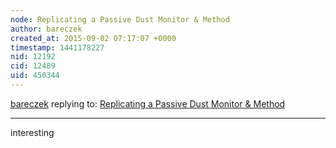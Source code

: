 ```yaml
---
node: Replicating a Passive Dust Monitor & Method
author: bareczek
created_at: 2015-09-02 07:17:07 +0000
timestamp: 1441178227
nid: 12192
cid: 12489
uid: 450344
---
```




[bareczek](../profile/bareczek) replying to: [Replicating a Passive Dust Monitor & Method](../notes/mathew/09-02-2015/replicating-a-passive-dust-monitor-method)

----
interesting
